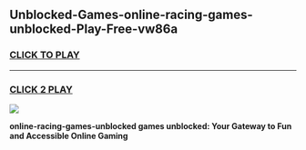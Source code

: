 
## Unblocked-Games-online-racing-games-unblocked-Play-Free-vw86a
<h3>
<a href="https://premium76.site?title=online-racing-games-unblocked&ref=23A">CLICK TO PLAY</a></h3>
<hr>

<h3>
<a href="https://premium76.site?title=online-racing-games-unblocked&ref=23A">CLICK 2 PLAY</a>
  
</h3>

<a href="https://premium76.site?title=online-racing-games-unblocked&ref=23A"><img src="https://clearcache.store/games.png"></a>


**online-racing-games-unblocked games unblocked: Your Gateway to Fun and Accessible Online Gaming**
